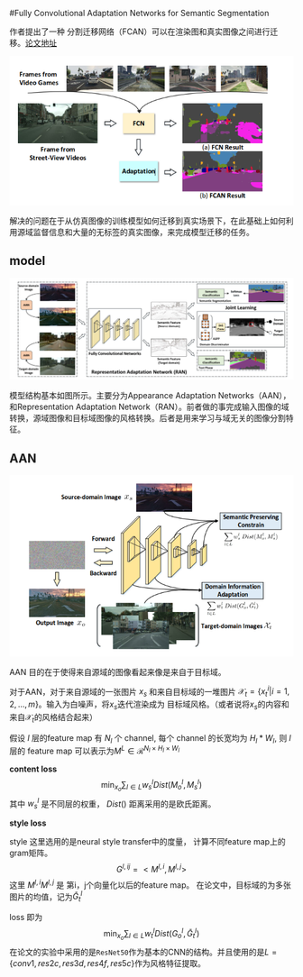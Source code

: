 

#Fully Convolutional Adaptation Networks for Semantic Segmentation

作者提出了一种 分割迁移网络（FCAN）可以在渲染图和真实图像之间进行迁移。[论文地址](https://arxiv.org/abs/1804.08286)

![1526972568937](./pics/FCAN/1.png)

解决的问题在于从仿真图像的训练模型如何迁移到真实场景下，在此基础上如何利用源域监督信息和大量的无标签的真实图像，来完成模型迁移的任务。

## model

![1526972675583](./pics/FCAN/2.png)

模型结构基本如图所示。主要分为Appearance Adaptation Networks（AAN），和Representation Adaptation Network（RAN）。前者做的事完成输入图像的域转换，源域图像和目标域图像的风格转换。后者是用来学习与域无关的图像分割特征。

## AAN

![1526973328181](./pics/FCAN/AAN.png)

AAN 目的在于使得来自源域的图像看起来像是来自于目标域。

对于AAN，对于来自源域的一张图片 $x_s$ 和来自目标域的一堆图片 $\mathcal{X}_t=\{x_t^i|i=1,2,...,m\}$。输入为白噪声，将$x_s$迭代渲染成为 目标域风格。（或者说将$x_s$的内容和来自$\mathcal{X}_t$的风格结合起来）

假设 $l$ 层的feature map 有 $N_l$ 个 channel, 每个 channel 的长宽均为 $H_l*W_l$, 则 $l$ 层的 feature map 可以表示为$M^L \in \mathcal{R}^{N_l \times H_l \times W_l}$ 

**content loss**
$$
\min_{x_o}\sum_{l\in L}w_s^l Dist(M_o^l, M_s^l)
$$
其中 $w_s^l$ 是不同层的权重， $Dist()$ 距离采用的是欧氏距离。

**style loss**

style 这里选用的是neural style transfer中的度量， 计算不同feature map上的gram矩阵。
$$
G^{l,ij}=<M^{l,i}, M^{l,j}>
$$
这里 $M^{l,i}$$M^{l,j}$  是 第i，j个向量化以后的feature map。 在论文中，目标域的为多张图片的均值，记为$\bar{G}_t^l$ 

loss 即为
$$
\min_{x_o}\sum_{l\in L}w_t^l Dist(G_o^l, \bar{G}_t^l)
$$
在论文的实验中采用的是`ResNet50`作为基本的CNN的结构。并且使用的是$L=\{conv1, res2c, res3d, res4f,res5c\}​$作为风格特征提取。

